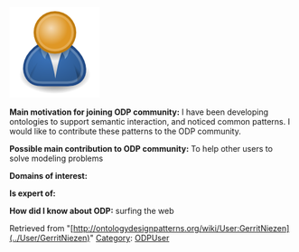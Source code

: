 [![Image:ODPUser.png](../images/a/a6/ODPUser.png)](../Image/ODPUser.png "Image:ODPUser.png")




  





__Main motivation for joining ODP community:__ I have been developing ontologies to support semantic interaction, and noticed common patterns. I would like to contribute these patterns to the ODP community.


__Possible main contribution to ODP community:__ To help other users to solve modeling problems


__Domains of interest:__


  



__Is expert of:__


  

__How did I know about ODP:__ surfing the web






Retrieved from "[http://ontologydesignpatterns.org/wiki/User:GerritNiezen](../User/GerritNiezen)"
 [Category](http://ontologydesignpatterns.org/wiki/Special:Categories "Special:Categories"): [ODPUser](../Category/ODPUser "Category:ODPUser")